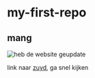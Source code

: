 # my-first-repo
## mang
<img src ="https://scoutingstgerlach.nl/wp-content/uploads/2022/06/IMG_9987-1.jpg" alt ="heb de website geupdate"/>

link naar [zuyd](https://zuyd.nl), ga snel kijken
